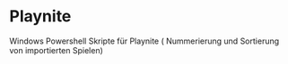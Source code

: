 # Playnite
Windows Powershell Skripte für Playnite ( Nummerierung und Sortierung von importierten Spielen)
